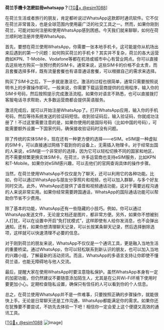 **荷兰手機卡怎麽註冊whatsapp？**[[TG💪+ @esim1088](https://t.me/s/esim1088)]

在荷兰生活或者旅行的朋友，肯定都听说过WhatsApp这款即时通讯软件。它不仅在荷兰非常普及，也是全球范围内使用最广泛的社交工具之一。然而，如果你刚到荷兰，可能对如何注册和使用WhatsApp感到困惑。今天我们就来聊聊，如何在荷兰顺利地注册并使用WhatsApp。

首先，要想在荷兰使用WhatsApp，你需要一张本地手机卡。这可能是你从机场出来后遇到的第一个问题：如何购买荷兰的手机卡？其实并不复杂，荷兰的各大运营商如KPN、T-Mobile、Vodafone等都在机场或城市中心有营业网点。你可以直接去这些地方购买一张预付费的SIM卡。通常来说，这些SIM卡的价格不会太贵，而且套餐选择多样，既有流量套餐也有语音通话套餐，可以根据自己的需求来选择。

购买了SIM卡之后，下一步就是激活它。激活的过程也很简单，通常只需要按照说明书上的步骤操作即可。一般来说，你需要下载运营商提供的应用程序，输入你的SIM卡号码，然后按照提示完成激活流程。如果你对语言不熟悉，也可以直接拨打客服电话寻求帮助，大多数运营商都会提供英语服务。

激活完成后，就可以开始注册WhatsApp了。打开WhatsApp应用，输入你的手机号码，然后等待系统发送的验证码短信。收到验证码后，输入验证码，你就成功注册了！不过这里需要注意的是，如果你使用的是国际号码（比如中国的号码），可能需要额外设置一下国家代码，确保接收验证码时没有问题。

除了传统的实体SIM卡，现在还有一种更方便的选择——eSIM。eSIM是一种虚拟的SIM卡，可以直接通过网络下载到你的设备上，无需插入物理卡。对于经常出国的人来说，eSIM是一个非常好的选择，因为它可以轻松切换不同的国家和地区，而不需要频繁更换实体SIM卡。在荷兰，许多运营商也支持eSIM服务，比如KPN和T-Mobile。如果你对eSIM感兴趣，可以去他们的官网查询具体的操作步骤。

当然，在荷兰使用WhatsApp不仅仅是为了聊天，还可以利用它的各种功能。比如，你可以通过WhatsApp与朋友分享照片和视频，也可以加入群聊，与多个好友同时交流。此外，WhatsApp还提供了语音和视频通话功能，这对于需要远程沟通的人来说非常实用。如果你经常需要跨国通话，WhatsApp的国际通话功能可以帮助你节省不少费用。

除了基本的功能，WhatsApp还有一些隐藏的小技巧。例如，你可以通过WhatsApp发送文件，无论是文档还是图片，都非常方便。另外，如果你不想被别人打扰，可以在设置中开启“免打扰模式”，这样即使有人给你发消息，也不会弹出通知。还有，如果你想清理聊天记录，可以长按某条聊天记录，然后选择删除选项，这样就可以快速清理不必要的信息。

对于刚到荷兰的朋友来说，WhatsApp不仅仅是一个通讯工具，更是融入当地生活的重要桥梁。通过WhatsApp，你可以轻松联系到新认识的朋友，也可以加入当地的兴趣小组，了解最新的活动资讯。而且，WhatsApp的多语言支持让你即使不懂荷兰语，也能无障碍地与他人交流。

最后，提醒大家在使用WhatsApp时要注意隐私保护。虽然WhatsApp本身有一定的加密功能，但仍然建议不要随意添加陌生人，尤其是在公共Wi-Fi环境下使用时要更加小心。定期检查隐私设置，确保只有信任的人可以看到你的个人信息。

总之，在荷兰使用WhatsApp并不是一件难事，只要按照正确的步骤操作，就能很快上手。无论是日常聊天还是工作沟通，WhatsApp都能满足你的需求。如果你还在犹豫要不要尝试，不妨先去体验一下吧！相信你一定会爱上这个便捷又高效的通讯工具。

[[TG💪+ @esim1088](https://t.me/s/esim1088) ![Image](https://i.postimg.cc/4NQfJmqS/Snipaste-2025-05-13-00-14-12.png)]